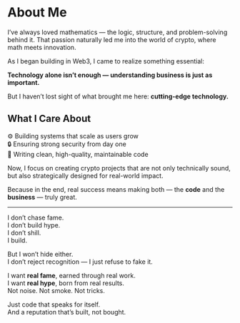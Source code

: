 # About Me

I’ve always loved mathematics — the logic, structure, and problem-solving behind it. That passion naturally led me into the world of crypto, where math meets innovation.

As I began building in Web3, I came to realize something essential:

**Technology alone isn’t enough — understanding business is just as important.**

But I haven’t lost sight of what brought me here: **cutting-edge technology.**

## What I Care About

⚙️ Building systems that scale as users grow  
🔒 Ensuring strong security from day one  
🧼 Writing clean, high-quality, maintainable code  

Now, I focus on creating crypto projects that are not only technically sound, but also strategically designed for real-world impact.

Because in the end, real success means making both — the **code** and the **business** — truly great.

---

I don’t chase fame.  
I don’t build hype.  
I don’t shill.  
I build.

But I won’t hide either.  
I don’t reject recognition — I just refuse to fake it.

I want **real fame**, earned through real work.  
I want **real hype**, born from real results.  
Not noise. Not smoke. Not tricks.

Just code that speaks for itself.  
And a reputation that’s built, not bought.
